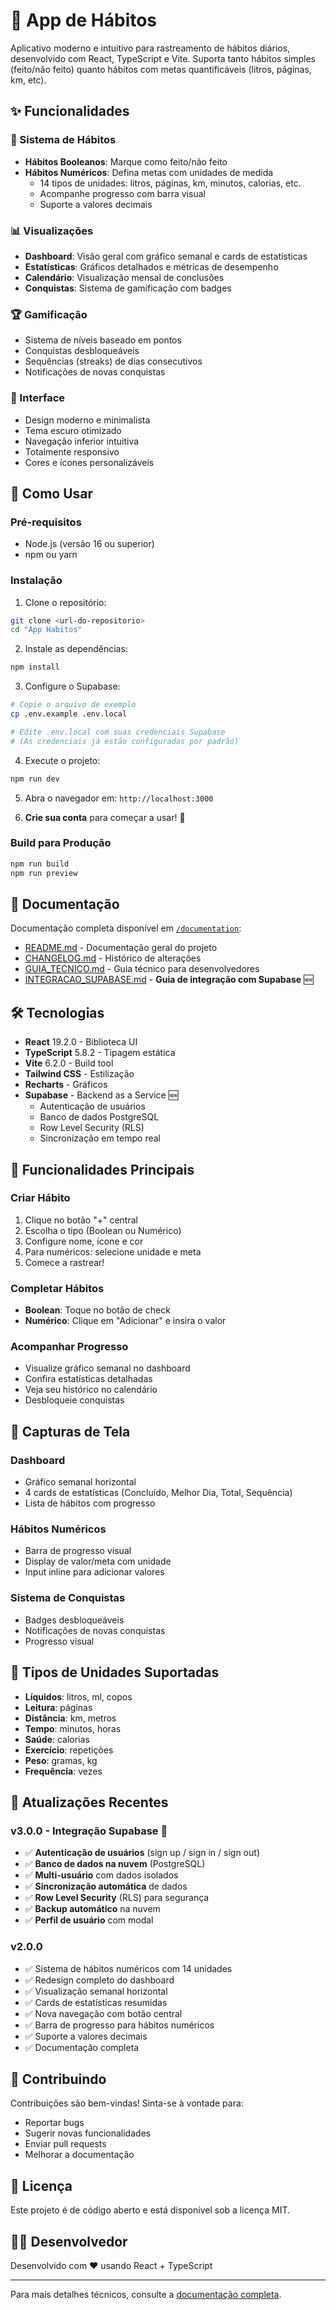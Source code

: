 # 📱 App de Hábitos

Aplicativo moderno e intuitivo para rastreamento de hábitos diários, desenvolvido com React, TypeScript e Vite. Suporta tanto hábitos simples (feito/não feito) quanto hábitos com metas quantificáveis (litros, páginas, km, etc).

## ✨ Funcionalidades

### 🎯 Sistema de Hábitos
- **Hábitos Booleanos**: Marque como feito/não feito
- **Hábitos Numéricos**: Defina metas com unidades de medida
  - 14 tipos de unidades: litros, páginas, km, minutos, calorias, etc.
  - Acompanhe progresso com barra visual
  - Suporte a valores decimais

### 📊 Visualizações
- **Dashboard**: Visão geral com gráfico semanal e cards de estatísticas
- **Estatísticas**: Gráficos detalhados e métricas de desempenho
- **Calendário**: Visualização mensal de conclusões
- **Conquistas**: Sistema de gamificação com badges

### 🏆 Gamificação
- Sistema de níveis baseado em pontos
- Conquistas desbloqueáveis
- Sequências (streaks) de dias consecutivos
- Notificações de novas conquistas

### 🎨 Interface
- Design moderno e minimalista
- Tema escuro otimizado
- Navegação inferior intuitiva
- Totalmente responsivo
- Cores e ícones personalizáveis

## 🚀 Como Usar

### Pré-requisitos
- Node.js (versão 16 ou superior)
- npm ou yarn

### Instalação

1. Clone o repositório:
```bash
git clone <url-do-repositorio>
cd "App Habitos"
```

2. Instale as dependências:
```bash
npm install
```

3. Configure o Supabase:
```bash
# Copie o arquivo de exemplo
cp .env.example .env.local

# Edite .env.local com suas credenciais Supabase
# (As credenciais já estão configuradas por padrão)
```

4. Execute o projeto:
```bash
npm run dev
```

5. Abra o navegador em: `http://localhost:3000`

6. **Crie sua conta** para começar a usar! 🚀

### Build para Produção

```bash
npm run build
npm run preview
```

## 📖 Documentação

Documentação completa disponível em [`/documentation`](./documentation):
- [README.md](./documentation/README.md) - Documentação geral do projeto
- [CHANGELOG.md](./documentation/CHANGELOG.md) - Histórico de alterações
- [GUIA_TECNICO.md](./documentation/GUIA_TECNICO.md) - Guia técnico para desenvolvedores
- [INTEGRACAO_SUPABASE.md](./documentation/INTEGRACAO_SUPABASE.md) - **Guia de integração com Supabase** 🆕

## 🛠️ Tecnologias

- **React** 19.2.0 - Biblioteca UI
- **TypeScript** 5.8.2 - Tipagem estática
- **Vite** 6.2.0 - Build tool
- **Tailwind CSS** - Estilização
- **Recharts** - Gráficos
- **Supabase** - Backend as a Service 🆕
  - Autenticação de usuários
  - Banco de dados PostgreSQL
  - Row Level Security (RLS)
  - Sincronização em tempo real

## 📱 Funcionalidades Principais

### Criar Hábito
1. Clique no botão "+" central
2. Escolha o tipo (Boolean ou Numérico)
3. Configure nome, ícone e cor
4. Para numéricos: selecione unidade e meta
5. Comece a rastrear!

### Completar Hábitos
- **Boolean**: Toque no botão de check
- **Numérico**: Clique em "Adicionar" e insira o valor

### Acompanhar Progresso
- Visualize gráfico semanal no dashboard
- Confira estatísticas detalhadas
- Veja seu histórico no calendário
- Desbloqueie conquistas

## 🎨 Capturas de Tela

### Dashboard
- Gráfico semanal horizontal
- 4 cards de estatísticas (Concluído, Melhor Dia, Total, Sequência)
- Lista de hábitos com progresso

### Hábitos Numéricos
- Barra de progresso visual
- Display de valor/meta com unidade
- Input inline para adicionar valores

### Sistema de Conquistas
- Badges desbloqueáveis
- Notificações de novas conquistas
- Progresso visual

## 📝 Tipos de Unidades Suportadas

- **Líquidos**: litros, ml, copos
- **Leitura**: páginas
- **Distância**: km, metros
- **Tempo**: minutos, horas
- **Saúde**: calorias
- **Exercício**: repetições
- **Peso**: gramas, kg
- **Frequência**: vezes

## 🔄 Atualizações Recentes

### v3.0.0 - Integração Supabase 🎉
- ✅ **Autenticação de usuários** (sign up / sign in / sign out)
- ✅ **Banco de dados na nuvem** (PostgreSQL)
- ✅ **Multi-usuário** com dados isolados
- ✅ **Sincronização automática** de dados
- ✅ **Row Level Security** (RLS) para segurança
- ✅ **Backup automático** na nuvem
- ✅ **Perfil de usuário** com modal

### v2.0.0
- ✅ Sistema de hábitos numéricos com 14 unidades
- ✅ Redesign completo do dashboard
- ✅ Visualização semanal horizontal
- ✅ Cards de estatísticas resumidas
- ✅ Nova navegação com botão central
- ✅ Barra de progresso para hábitos numéricos
- ✅ Suporte a valores decimais
- ✅ Documentação completa

## 🤝 Contribuindo

Contribuições são bem-vindas! Sinta-se à vontade para:
- Reportar bugs
- Sugerir novas funcionalidades
- Enviar pull requests
- Melhorar a documentação

## 📄 Licença

Este projeto é de código aberto e está disponível sob a licença MIT.

## 👨‍💻 Desenvolvedor

Desenvolvido com ❤️ usando React + TypeScript

---

Para mais detalhes técnicos, consulte a [documentação completa](./documentation/README.md).
